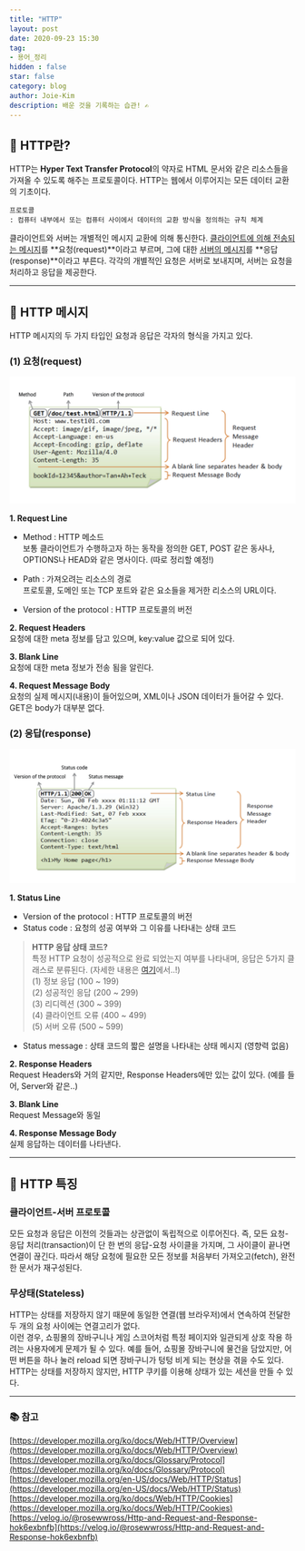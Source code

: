 ```yaml
---
title: "HTTP"
layout: post
date: 2020-09-23 15:30
tag:
- 용어_정리
hidden : false
star: false
category: blog
author: Joie-Kim
description: 배운 것을 기록하는 습관! ✍️
---
```

## 🤨 HTTP란?

HTTP는 **Hyper Text Transfer Protocol**의 약자로 HTML 문서와 같은 리소스들을 가져올 수 있도록 해주는 프로토콜이다. HTTP는 웹에서 이루어지는 모든 데이터 교환의 기초이다.

```
프로토콜
: 컴퓨터 내부에서 또는 컴퓨터 사이에서 데이터의 교환 방식을 정의하는 규칙 체계
```

클라이언트와 서버는 개별적인 메시지 교환에 의해 통신한다. <u>클라이언트에 의해 전송되는 메시지</u>를 **요청(request)**이라고 부르며, 그에 대한 <u>서버의 메시지</u>를 **응답(response)**이라고 부른다. 각각의 개별적인 요청은 서버로 보내지며, 서버는 요청을 처리하고 응답을 제공한다. 

---

## 💌 HTTP 메시지

HTTP 메시지의 두 가지 타입인 요청과 응답은 각자의 형식을 가지고 있다.

### (1) 요청(request)

![image](/assets/200923/request_message.jpeg)

**1. Request Line**
- Method : HTTP 메소드<br>
        보통 클라이언트가 수행하고자 하는 동작을 정의한 GET, POST 같은 동사나, OPTIONS나 HEAD와 같은 명사이다. (따로 정리할 예정!)

- Path : 가져오려는 리소스의 경로<br>
        프로토콜, 도메인 또는 TCP 포트와 같은 요소들을 제거한 리소스의 URL이다.

- Version of the protocol : HTTP 프로토콜의 버전

**2. Request Headers**<br>
요청에 대한 meta 정보를 담고 있으며, key:value 값으로 되어 있다.

**3. Blank Line**<br>
요청에 대한 meta 정보가 전송 됨을 알린다.

**4. Request Message Body**<br>
요청의 실제 메시지(내용)이 들어있으며, XML이나 JSON 데이터가 들어갈 수 있다. GET은 body가 대부분 없다.

### (2) 응답(response)

![image](/assets/200923/response_message.jpeg)

**1. Status Line**
- Version of the protocol : HTTP 프로토콜의 버전
- Status code : 요청의 성공 여부와 그 이유를 나타내는 상태 코드

> **HTTP 응답 상태 코드?**<br>
특정 HTTP 요청이 성공적으로 완료 되었는지 여부를 나타내며,  응답은 5가지 클래스로 분류된다. (자세한 내용은 [여기](https://developer.mozilla.org/en-US/docs/Web/HTTP/Status)에서..!)<br>
(1) 정보 응답 (100 ~ 199)<br>
(2) 성공적인 응답 (200 ~ 299)<br>
(3) 리디렉션 (300 ~ 399)<br>
(4) 클라이언트 오류 (400 ~ 499)<br>
(5) 서버 오류 (500 ~ 599)<br>

- Status message : 상태 코드의 짧은 설명을 나타내는 상태 메시지 (영향력 없음)

**2. Response Headers**<br>
Request Headers와 거의 같지만, Response Headers에만 있는 값이 있다. (예를 들어, Server와 같은..)

**3. Blank Line**<br>
Request Message와 동일

**4. Response Message Body**<br>
실제 응답하는 데이터를 나타낸다.

---

## 💎 HTTP 특징

### 클라이언트-서버 프로토콜

모든 요청과 응답은 이전의 것들과는 상관없이 독립적으로 이루어진다. 즉, 모든 요청-응답 처리(transaction)이 단 한 번의 응답-요청 사이클을 가지며, 그 사이클이 끝나면 연결이 끊긴다. 따라서 해당 요청에 필요한 모든 정보를 처음부터 가져오고(fetch), 완전한 문서가 재구성된다.

### 무상태(Stateless)

HTTP는 상태를 저장하지 않기 때문에 동일한 연결(웹 브라우저)에서 연속하여 전달한 두 개의 요청 사이에는 연결고리가 없다.<br>
이런 경우, 쇼핑몰의 장바구니나 게임 스코어처럼 특정 페이지와 일관되게 상호 작용 하려는 사용자에게 문제가 될 수 있다. 예를 들어, 쇼핑몰 장바구니에 물건을 담았지만, 어떤 버튼을 하나 눌러 reload 되면 장바구니가 텅텅 비게 되는 현상을 겪을 수도 있다.<br>
HTTP는 상태를 저장하지 않지만, HTTP 쿠키를 이용해 상태가 있는 세션을 만들 수 있다.

---

### 📚 참고

[https://developer.mozilla.org/ko/docs/Web/HTTP/Overview](https://developer.mozilla.org/ko/docs/Web/HTTP/Overview)
[https://developer.mozilla.org/ko/docs/Glossary/Protocol](https://developer.mozilla.org/ko/docs/Glossary/Protocol)
[https://developer.mozilla.org/en-US/docs/Web/HTTP/Status](https://developer.mozilla.org/en-US/docs/Web/HTTP/Status)
[https://developer.mozilla.org/ko/docs/Web/HTTP/Cookies](https://developer.mozilla.org/ko/docs/Web/HTTP/Cookies)
[https://velog.io/@rosewwross/Http-and-Request-and-Response-hok6exbnfb](https://velog.io/@rosewwross/Http-and-Request-and-Response-hok6exbnfb)